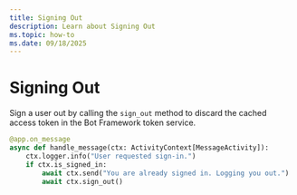 ```yaml
---
title: Signing Out
description: Learn about Signing Out
ms.topic: how-to
ms.date: 09/18/2025
---
```


# Signing Out

Sign a user out by calling the `sign_out` method to discard the cached access token in the Bot Framework token service.

```python
@app.on_message
async def handle_message(ctx: ActivityContext[MessageActivity]):
    ctx.logger.info("User requested sign-in.")
    if ctx.is_signed_in:
        await ctx.send("You are already signed in. Logging you out.")
        await ctx.sign_out()

```
